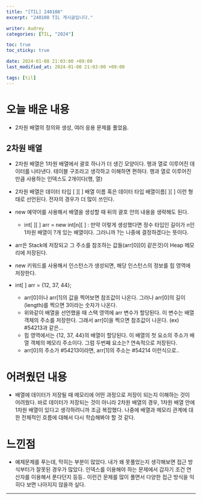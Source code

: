 ```yaml
---
title: "[TIL] 240108"
excerpt: "240108 TIL 게시글입니다."

writer: Audrey
categories: [TIL, "2024"]

toc: true
toc_sticky: true

date: 2024-01-08 21:03:00 +09:00
last_modified_at: 2024-01-08 21:03:00 +09:00

tags: [til]
---
```


# 오늘 배운 내용
- 2차원 배열의 정의와 생성, 여러 응용 문제를 풀었음.
## 2차원 배열
- 2차원 배열은 1차원 배열에서 괄호 하나가 더 생긴 모양이다. 행과 열로 이루어진 데이터를 나타낸다. 테이블 구조라고 생각하고 이해하면 편하다. 행과 열로 이루어진 만큼 사용하는 인덱스도 2개이다(행, 열)
- 2차원 배열은 데이터 타입 [ ][ ] 배열 이름 혹은 데이터 타입 배열이름[ ][ ] 이런 형태로 선언된다. 전자의 경우가 더 많이 쓰인다.
- new 예약어를 사용해서 배열을 생성할 때 뒤의 괄호 안의 내용을 생략해도 된다.
  - int[ ][ ] arr = new int[n][ ] : 만약 이렇게 생성했다면 정수 타입인 길이가 n인 1차원 배열이 ?개 있는 배열이다. 그러니까 ?는 나중에 결정하겠다는 뜻이다.
- arr은 Stack에 저장되고 그 주소를 참조하는 값들(arr[0][0] 같은것)이 Heap 메모리에 저장된다.

- new 키워드를 사용해서 인스턴스가 생성되면, 해당 인스턴스의 정보를 힙 영역에 저장한다.
- int[ ] arr = {12, 37, 44};
  - arr[0]이나 arr[1]의 값을 찍어보면 참조값이 나온다. 그러나 arr[0]의 길이(length)를 찍으면 3이라는 숫자가 나온다.
  - 위와같이 배열을 선언했을 때 스택 영역에 arr 변수가 할당된다. 이 변수는 배열 객체의 주소를 저장한다. 그래서 arr[0]을 찍으면 참조값이 나온다. (ex) #54213과 같은…
  - 힙 영역에서는 {12, 37, 44}의 배열이 할당된다. 이 배열의 첫 요소의 주소가 배열 객체의 메모리 주소이다. 그럼 두번째 요소는? 연속적으로 저장된다.
  - arr[0]의 주소가 #54213이라면, arr[1]의 주소는 #54214 이런식으로..

# 어려웠던 내용
- 배열에 데이터가 저장될 때 메모리에 어떤 과정으로 저장이 되는지 이해하는 것이 어려웠다. 바로 데이터가 저장되는 것이 아니라 2차원 배열의 경우, 1차원 배열 안에 1차원 배열이 있다고 생각하려니까 조금 복잡했다. 나중에 배열과 메모리 관계에 대한 전체적인 흐름에 대해서 다시 학습해봐야 할 것 같다.

# 느낀점
- 예제문제를 푸는데, 막히는 부분이 많았다. 내가 왜 못풀었는지 생각해보면 접근 방식부터가 잘못된 경우가 많았다. 인덱스를 이용해야 하는 문제에서 갑자기 조건 연산자를 이용해서 푼다던지 등등.. 이런건 문제를 많이 풀면서 다양한 접근 방식을 익히다 보면 나아지지 않을까 싶다.


---

<div class="giscus"></div>
<script src="https://giscus.app/client.js"
        data-repo="Audrey-1120/Audrey-1120.github.io"
        data-repo-id="R_kgDOK_Zbjw"
        data-category="General"
        data-category-id="DIC_kwDOK_Zbj84CcHu1"
        data-mapping="pathname"
        data-strict="0"
        data-reactions-enabled="1"
        data-emit-metadata="0"
        data-input-position="bottom"
        data-theme="noborder_gray"
        data-lang="ko"
        crossorigin="anonymous"
        async>
</script>